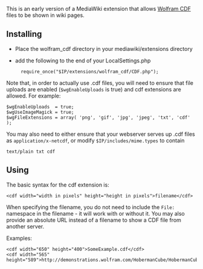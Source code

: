 This is an early version of a MediaWiki extension that allows [Wolfram CDF](http://www.wolfram.com/cdf/) files to be shown in wiki pages.

Installing
----------

- Place the wolfram_cdf directory in your mediawiki/extensions directory
- add the following to the end of your LocalSettings.php

        require_once("$IP/extensions/wolfram_cdf/CDF.php");

Note that, in order to actually use .cdf files, you will need to ensure that file uploads are enabled (`$wgEnableUploads` is true) and cdf extensions are allowed. For example:

    $wgEnableUploads  = true;
    $wgUseImageMagick = true;
    $wgFileExtensions = array( 'png', 'gif', 'jpg', 'jpeg', 'txt', 'cdf' );

You may also need to either ensure that your webserver serves up .cdf files as `application/x-netcdf`, or modify `$IP/includes/mime.types` to contain

    text/plain txt cdf

Using
-----

The basic syntax for the cdf extension is:

    <cdf width="width in pixels" height="height in pixels">filename</cdf>

When specifying the filename, you do not need to include the `File:` namespace in the filename - it will work with or without it. You may also provide an absolute URL instead of a filename to show a CDF file from another server.

Examples:

    <cdf width="650" height="400">SomeExample.cdf</cdf>
    <cdf width="565" height="589">http://demonstrations.wolfram.com/HobermanCube/HobermanCube.cdf</cdf>

